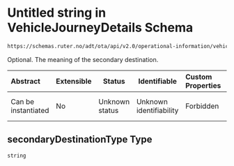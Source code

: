 # Untitled string in VehicleJourneyDetails Schema

```txt
https://schemas.ruter.no/adt/ota/api/v2.0/operational-information/vehicle-journey-details.json#/definitions/secondaryDestination/properties/secondaryDestinationType
```

Optional. The meaning of the secondary destination.


| Abstract            | Extensible | Status         | Identifiable            | Custom Properties | Additional Properties | Access Restrictions | Defined In                                                                                                                 |
| :------------------ | ---------- | -------------- | ----------------------- | :---------------- | --------------------- | ------------------- | -------------------------------------------------------------------------------------------------------------------------- |
| Can be instantiated | No         | Unknown status | Unknown identifiability | Forbidden         | Allowed               | none                | [vehicle-journey-details.json\*](../../schema/operational-information/vehicle-journey-details.json "open original schema") |

## secondaryDestinationType Type

`string`
